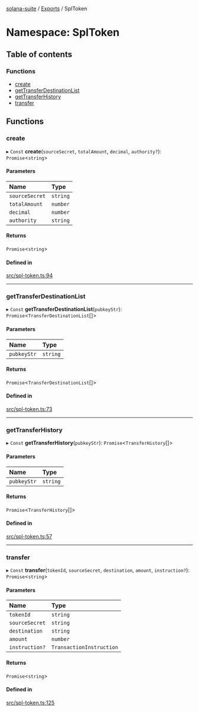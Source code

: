 [solana-suite](../README.md) / [Exports](../modules.md) / SplToken

# Namespace: SplToken

## Table of contents

### Functions

- [create](SplToken.md#create)
- [getTransferDestinationList](SplToken.md#gettransferdestinationlist)
- [getTransferHistory](SplToken.md#gettransferhistory)
- [transfer](SplToken.md#transfer)

## Functions

### create

▸ `Const` **create**(`sourceSecret`, `totalAmount`, `decimal`, `authority?`): `Promise`<`string`\>

#### Parameters

| Name | Type |
| :------ | :------ |
| `sourceSecret` | `string` |
| `totalAmount` | `number` |
| `decimal` | `number` |
| `authority` | `string` |

#### Returns

`Promise`<`string`\>

#### Defined in

[src/spl-token.ts:94](https://github.com/fukaoi/solana-suite/blob/262aa17/src/spl-token.ts#L94)

___

### getTransferDestinationList

▸ `Const` **getTransferDestinationList**(`pubkeyStr`): `Promise`<`TransferDestinationList`[]\>

#### Parameters

| Name | Type |
| :------ | :------ |
| `pubkeyStr` | `string` |

#### Returns

`Promise`<`TransferDestinationList`[]\>

#### Defined in

[src/spl-token.ts:73](https://github.com/fukaoi/solana-suite/blob/262aa17/src/spl-token.ts#L73)

___

### getTransferHistory

▸ `Const` **getTransferHistory**(`pubkeyStr`): `Promise`<`TransferHistory`[]\>

#### Parameters

| Name | Type |
| :------ | :------ |
| `pubkeyStr` | `string` |

#### Returns

`Promise`<`TransferHistory`[]\>

#### Defined in

[src/spl-token.ts:57](https://github.com/fukaoi/solana-suite/blob/262aa17/src/spl-token.ts#L57)

___

### transfer

▸ `Const` **transfer**(`tokenId`, `sourceSecret`, `destination`, `amount`, `instruction?`): `Promise`<`string`\>

#### Parameters

| Name | Type |
| :------ | :------ |
| `tokenId` | `string` |
| `sourceSecret` | `string` |
| `destination` | `string` |
| `amount` | `number` |
| `instruction?` | `TransactionInstruction` |

#### Returns

`Promise`<`string`\>

#### Defined in

[src/spl-token.ts:125](https://github.com/fukaoi/solana-suite/blob/262aa17/src/spl-token.ts#L125)
